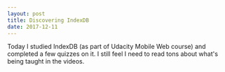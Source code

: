 ```yaml
---
layout: post
title: Discovering IndexDB
date: 2017-12-11
---
```


Today I studied IndexDB (as part of Udacity Mobile Web course) and completed a few quizzes on it. 
I still feel I need to read tons about what's being taught in the videos.
